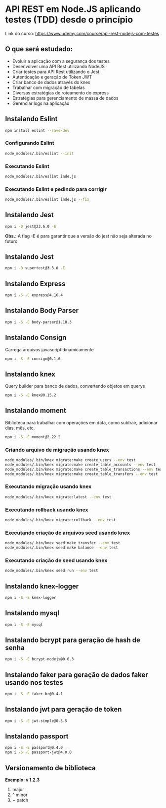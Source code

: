 # API REST em Node.JS aplicando testes (TDD) desde o princípio

Link do curso: https://www.udemy.com/course/api-rest-nodejs-com-testes


## O que será estudado:
* Evoluir a aplicação com a segurança dos testes
* Desenvolver uma API Rest utilizando NodeJS
* Criar testes para API Rest utilizando o Jest
* Autenticação e geração de Token JWT
* Criar banco de dados através do knex
* Trabalhar com migração de tabelas
* Diversas estratégias de roteamento do express
* Estratégias para gerenciamento de massa de dados
* Gerenciar logs na aplicação


## Instalando Eslint
```sh
npm install eslint --save-dev
```

### Configurando Eslint
```sh
node_modules/.bin/eslint --init
```

### Executando Eslint
```sh
node_modules/.bin/eslint inde.js
```

### Executando Eslint e pedindo para corrigir
```sh
node_modules/.bin/eslint inde.js --fix
```

## Instalando Jest
```sh
npm i -D jest@23.6.0 -E
```
**Obs.:** A flag -E é para garantir que a versão do jest não seja alterada no futuro

## Instalando Jest
```sh
npm i -D supertest@3.3.0 -E
```

## Instalando Express
```sh
npm i -S -E express@4.16.4
```

## Instalando Body Parser
```sh
npm i -S -E body-parser@1.18.3
```

## Instalando Consign
Carrega arquivos javascript dinamicamente
```sh
npm i -S -E consign@0.1.6
```


## Instalando knex
Query builder para banco de dados, convertendo objetos em querys 
```sh
npm i -S -E knex@0.15.2
```

## Instalando moment 
Biblioteca para trabalhar com operações em data, como subtrair, adicionar dias, mês, etc.
```sh
npm i -S -E moment@2.22.2
```


### Criando arquivo de migração usando knex
```sh
node_modules/.bin/knex migrate:make create_users --env test
node_modules/.bin/knex migrate:make create_table_accounts --env test
node_modules/.bin/knex migrate:make create_table_transactions --env test
node_modules/.bin/knex migrate:make create_table_transfers --env test
```

### Executando migração usando knex
```sh
node_modules/.bin/knex migrate:latest --env test
```

### Executando rollback usando knex
```sh
node_modules/.bin/knex migrate:rollback --env test
```

### Executando criação de arquivos seed usando knex
```sh
node_modules/.bin/knex seed:make transfer --env test
node_modules/.bin/knex seed:make balance --env test
```

### Executando criação de seed usando knex
```sh
node_modules/.bin/knex seed:run --env test
```

## Instalando knex-logger
```sh
npm i -S -E knex-logger
```

## Instalando mysql
```sh
npm i -S -E mysql
```

## Instalando bcrypt para geração de hash de senha
```sh
npm i -S -E bcrypt-nodejs@0.0.3
```

## Instalando faker para geração de dados faker usando nos testes
```sh
npm i -S -E faker-br@0.4.1
```


## Instalando jwt para geração de token
```sh
npm i -S -E jwt-simple@0.5.5
```

## Instalando passport
```sh
npm i -S -E passport@0.4.0
npm i -S -E passport-jwt@4.0.0
```

## Versionamento de biblioteca

**Exemplo: v 1.2.3**
1. major
2. ^ minor
3. ~ patch